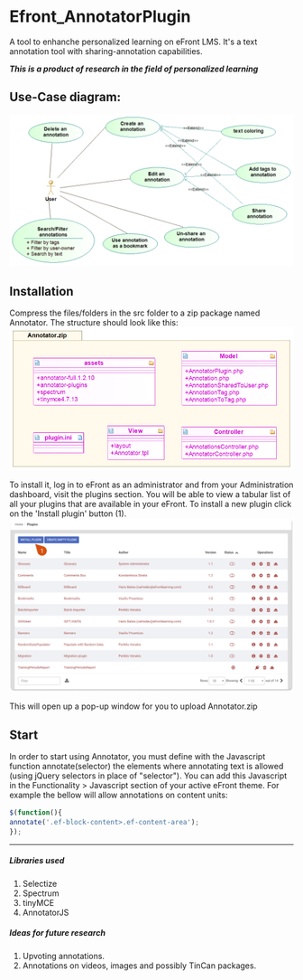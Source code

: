 # Efront_AnnotatorPlugin
A tool to enhanche personalized learning on eFront LMS.  It's a text annotation tool with sharing-annotation capabilities.

**_This is a product of research in the field of personalized learning_**

## Use-Case diagram:
![alt text](https://github.com/Marios-R/Efront_AnnotatorPlugin/blob/master/images/Use_Case_diagram.png?raw=true "Annotator Use-Case diagram")

## Installation
Compress the files/folders in the src folder to a zip package named Annotator. 
The structure should look like this:
![alt text](https://github.com/Marios-R/Efront_AnnotatorPlugin/blob/master/images/Structure.png?raw=true "Annotator structure")

To install it, log in to eFront as an administrator and from your Administration dashboard, visit the plugins section.
You will be able to view a tabular list of all your plugins that are available in your eFront. To install a new plugin click on the 'Install plugin' button (1).
![alt text](https://github.com/Marios-R/Efront_AnnotatorPlugin/blob/master/images/installation/ins1.png?raw=true "eFront plugins list")

This will open up a pop-up window for you to upload Annotator.zip

## Start
In order to start using Annotator, you must define with the Javascript function annotate(selector) the elements where annotating text is allowed (using jQuery selectors in place of "selector"). 
You can add this Javascript in the Functionality > Javascript section of your active eFront theme.
For example the bellow will allow annotations on content units:
```javascript
$(function(){
annotate('.ef-block-content>.ef-content-area');
});
```


---
##### Libraries used
1. Selectize
2. Spectrum
3. tinyMCE
4. AnnotatorJS

##### Ideas for future research
1. Upvoting annotations.
2. Annotations on videos, images and possibly TinCan packages.
